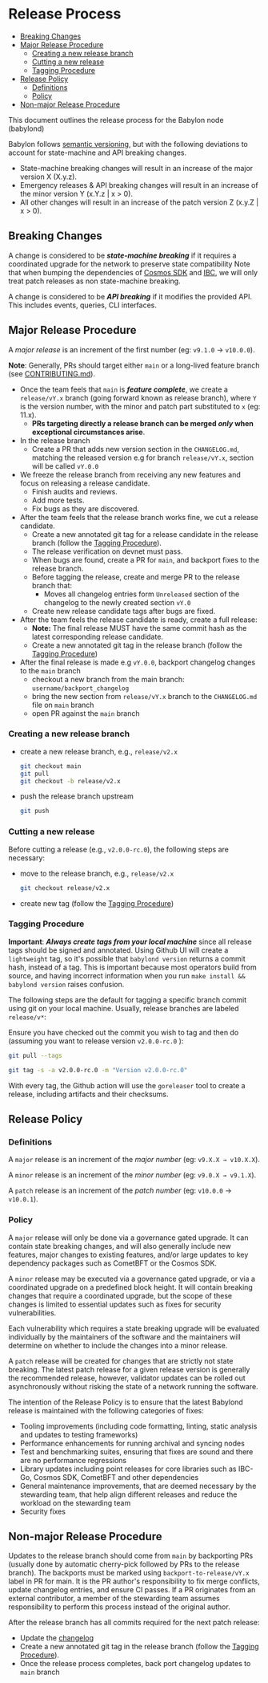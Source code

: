 # Release Process

- [Breaking Changes](#breaking-changes)
- [Major Release Procedure](#major-release-procedure)
  - [Creating a new release branch](#creating-a-new-release-branch)
  - [Cutting a new release](#cutting-a-new-release)
  - [Tagging Procedure](#tagging-procedure)
- [Release Policy](#release-policy)
  - [Definitions](#definitions)
  - [Policy](#policy)
- [Non-major Release Procedure](#non-major-release-procedure)

This document outlines the release process for the Babylon node (babylond)

Babylon follows [semantic versioning](https://semver.org), but with the
following deviations to account for state-machine and API breaking changes.

- State-machine breaking changes will result in an increase of the major version X (X.y.z).
- Emergency releases & API breaking changes will result in an increase of the minor version Y (x.Y.z | x > 0).
- All other changes will result in an increase of the patch version Z (x.y.Z | x > 0).

## Breaking Changes

A change is considered to be ***state-machine breaking*** if it requires a
coordinated upgrade for the network to preserve state compatibility Note that
when bumping the dependencies of [Cosmos
SDK](https://github.com/cosmos/cosmos-sdk) and
[IBC](https://github.com/cosmos/ibc-go), we will only treat patch releases as
non state-machine breaking.

A change is considered to be ***API breaking*** if it modifies the provided API.
This includes events, queries, CLI interfaces.

## Major Release Procedure

A _major release_ is an increment of the first number (eg: `v9.1.0` → `v10.0.0`).

**Note**: Generally, PRs should target either `main` or a long-lived feature
branch (see [CONTRIBUTING.md](./CONTRIBUTING.md#pull-requests)).

* Once the team feels that `main` is _**feature complete**_, we create a
  `release/vY.x` branch (going forward known as release branch), where `Y` is
  the version number, with the minor and patch part substituted to `x` (eg: 11.x).
  * **PRs targeting directly a release branch can be merged _only_ when
    exceptional circumstances arise**.
* In the release branch
  * Create a PR that adds new version section in the `CHANGELOG.md`, matching the released version e.g
    for branch `release/vY.x`, section will be called `vY.0.0`
* We freeze the release branch from receiving any new features and focus on
  releasing a release candidate.
  * Finish audits and reviews.
  * Add more tests.
  * Fix bugs as they are discovered.
* After the team feels that the release branch works fine, we cut a release
  candidate.
  * Create a new annotated git tag for a release candidate in the release branch
    (follow the [Tagging Procedure](#tagging-procedure)).
  * The release verification on devnet must pass.
  * When bugs are found, create a PR for `main`, and backport fixes to the
    release branch.
  * Before tagging the release, create and merge PR to the release branch that:
    * Moves all changelog entries form `Unreleased` section of the changelog to the newly created section `vY.0`
  * Create new release candidate tags after bugs are fixed.
* After the team feels the release candidate is ready, create a full release:
  * **Note:** The final release MUST have the same commit hash as the latest
    corresponding release candidate.
  * Create a new annotated git tag in the release branch (follow the [Tagging Procedure](#tagging-procedure))
* After the final release is made e.g `vY.0.0`, backport changelog changes to the `main` branch
  * checkout a new branch from the main branch: `username/backport_changelog`
  * bring the new section from `release/vY.x` branch to the `CHANGELOG.md` file on `main` branch
  * open PR against the `main` branch

### Creating a new release branch

- create a new release branch, e.g., `release/v2.x`
    ```bash
    git checkout main
    git pull
    git checkout -b release/v2.x
    ```
- push the release branch upstream
    ```bash
    git push
    ```
### Cutting a new release

Before cutting a release (e.g., `v2.0.0-rc.0`), the
following steps are necessary:

- move to the release branch, e.g., `release/v2.x`
    ```bash
    git checkout release/v2.x
    ```
- create new tag (follow the [Tagging Procedure](#tagging-procedure))

### Tagging Procedure

**Important**: _**Always create tags from your local machine**_ since all
release tags should be signed and annotated. Using Github UI will create a
`lightweight` tag, so it's possible that `babylond version` returns a commit
hash, instead of a tag. This is important because most operators build from
source, and having incorrect information when you run `make install && babylond
version` raises confusion.

The following steps are the default for tagging a specific branch commit using
git on your local machine. Usually, release branches are labeled `release/v*`:

Ensure you have checked out the commit you wish to tag and then do (assuming
you want to release version `v2.0.0-rc.0` ):
```bash
git pull --tags

git tag -s -a v2.0.0-rc.0 -m "Version v2.0.0-rc.0"
```

With every tag, the Github action will use the `goreleaser` tool to create a
release, including artifacts and their checksums.

## Release Policy

### Definitions

A `major` release is an increment of the _major number_ (eg: `v9.X.X → v10.X.X`).

A `minor` release is an increment of the _minor number_ (eg: `v9.0.X → v9.1.X`).

A `patch` release is an increment of the _patch number_ (eg: `v10.0.0` → `v10.0.1`).

### Policy

A `major` release will only be done via a governance gated upgrade. It can contain state breaking changes, and will
also generally include new features, major changes to existing features, and/or large updates to key dependency
packages such as CometBFT or the Cosmos SDK.

A `minor` release may be executed via a governance gated upgrade, or via a coordinated upgrade on a predefined block
height. It will contain breaking changes that require a coordinated upgrade, but the scope of these changes is
limited to essential updates such as fixes for security vulnerabilities.

Each vulnerability which requires a state breaking upgrade will be evaluated individually by the maintainers of the
software and the maintainers will determine on whether to include the changes into a minor release.

A `patch` release will be created for changes that are strictly not state breaking. The latest patch release for a
given release version is generally the recommended release, however, validator updates can be rolled out
asynchronously without risking the state of a network running the software.

The intention of the Release Policy is to ensure that the latest Babylond release is maintained with the following
categories of fixes:

- Tooling improvements (including code formatting, linting, static analysis and updates to testing frameworks)
- Performance enhancements for running archival and syncing nodes
- Test and benchmarking suites, ensuring that fixes are sound and there are no performance regressions
- Library updates including point releases for core libraries such as IBC-Go, Cosmos SDK, CometBFT and other dependencies
- General maintenance improvements, that are deemed necessary by the stewarding team, that help align different releases and reduce the workload on the stewarding team
- Security fixes

## Non-major Release Procedure

Updates to the release branch should come from `main` by backporting PRs
(usually done by automatic cherry-pick followed by PRs to the release branch).
The backports must be marked using `backport-to-release/vY.x` label in PR for main.
It is the PR author's responsibility to fix merge conflicts, update changelog entries, and
ensure CI passes. If a PR originates from an external contributor, a member of the stewarding team assumes
responsibility to perform this process instead of the original author.

After the release branch has all commits required for the next patch release:

* Update the [changelog](#changelog)
* Create a new annotated git tag in the release branch (follow the [Tagging Procedure](#tagging-procedure)).
* Once the release process completes, back port changelog updates to `main` branch
